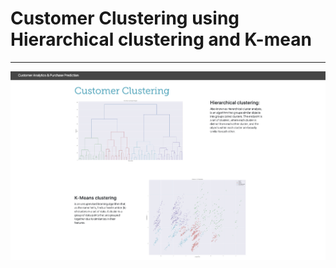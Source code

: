 # Customer Clustering using Hierarchical clustering and K-mean
------------------------

![](images/Cluster-1.png)
